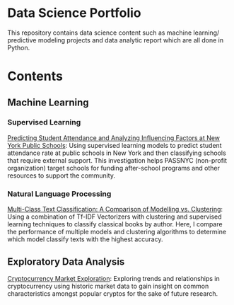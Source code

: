 # Data Science Portfolio
This repository contains data science content such as machine learning/ predictive modeling projects and data analytic report which are all done in Python.

# Contents
## Machine Learning

### Supervised Learning
  [Predicting Student Attendance and Analyzing Influencing Factors at New York Public Schools](https://github.com/ayan1995/DataDriven/blob/cba347d8735605850eb251aba12c9453c528adf1/Passnyc%20Predicting%20Attendance/Passnyc%20Predicting%20Attendance.ipynb):
  Using supervised learning models to predict student attendance rate at public schools in New York and then classifying schools that require external support. This investigation helps PASSNYC (non-profit organization) target schools for funding after-school programs and other resources to support the community.
  
### Natural Language Processing
  [Multi-Class Text Classification: A Comparison of Modelling vs. Clustering](https://github.com/ayan1995/Data-Science-Portfolio/blob/4d8e7a2c116808c170252503f910f7f79d09e179/Multi-Class%20Text%20Classification/Multi-Class%20Text%20Classification.ipynb):
  Using a combination of Tf-IDF Vectorizers with clustering and supervised learning techniques to classify classical books by author. Here, I compare the performance of multiple models and clustering algorithms to determine which model classify texts with the highest accuracy.
  
## Exploratory Data Analysis
  [Cryptocurrency Market Exploration](https://github.com/ayan1995/Data-Science-Portfolio/blob/94ed33812c8b1bf1293a96f5087a0fc762805074/CryptoCurrency%20Data%20Exploration/Ayan%20Karim%20Cryptocurrency%20Capstone.ipynb): Exploring trends and relationships in cryptocurrency using historic market data to gain insight on common characteristics amongst popular cryptos for the sake of future research.

